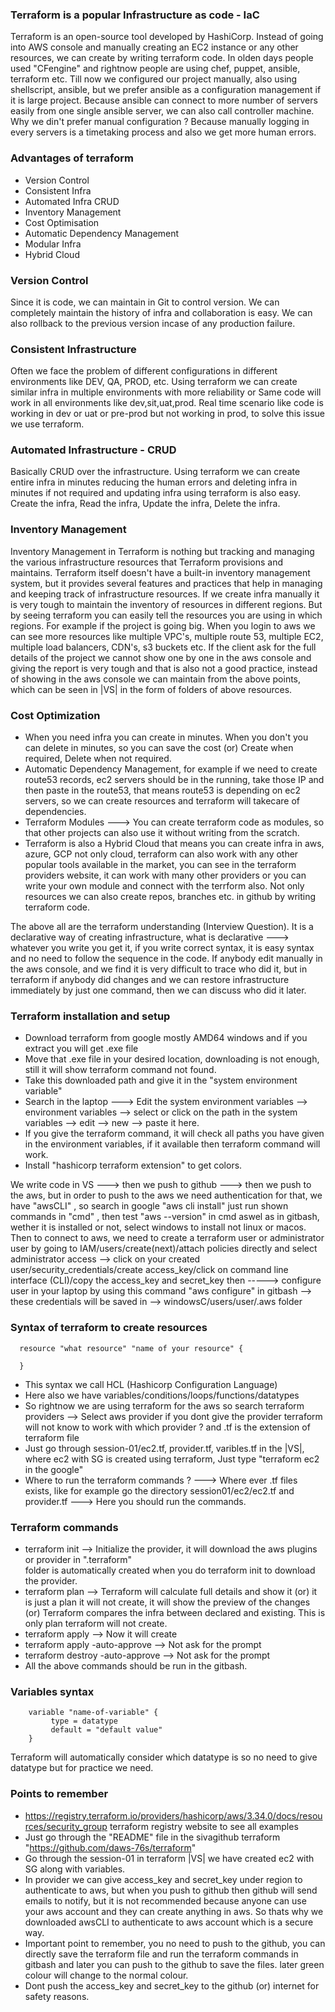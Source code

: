 ### Terraform is a popular Infrastructure as code - IaC
Terraform is an open-source tool developed by HashiCorp. Instead of going into AWS console and manually creating an EC2 instance or any other resources, we can create by writing terraform code. In olden days people used "CFengine" and rightnow people are using chef, puppet, ansible, terraform etc. Till now we configured our project manually, also using shellscript, ansible, but we prefer ansible as a configuration management if it is large project. Because ansible can connect to more number of servers easily from one single ansible server, we can also call controller machine. Why we din't prefer manual configuration ? Because manually logging in every servers is a timetaking process and also we get more human errors.

### Advantages of terraform
- Version Control
- Consistent Infra
- Automated Infra CRUD
- Inventory Management
- Cost Optimisation
- Automatic Dependency Management
- Modular Infra
- Hybrid Cloud

### Version Control
Since it is code, we can maintain in Git to control version. We can completely maintain the history of infra and collaboration is easy. We can also rollback to the previous version incase of any production failure.

### Consistent Infrastructure
Often we face the problem of different configurations in different environments like DEV, QA, PROD, etc. Using terraform we can create similar infra in multiple environments with more reliability or Same code will work in all environments like dev,sit,uat,prod. Real time scenario like code is working in dev or uat or pre-prod but not working in prod, to solve this issue we use terraform.

### Automated Infrastructure - CRUD
Basically CRUD over the infrastructure. Using terraform we can create entire infra in minutes reducing the human errors and deleting infra in minutes if not required and updating infra using terraform is also easy. Create the infra, Read the infra, Update the infra, Delete the infra.

### Inventory Management
Inventory Management in Terraform is nothing but tracking and managing the various infrastructure resources that Terraform provisions and maintains. Terraform itself doesn't have a built-in inventory management system, but it provides several features and practices that help in managing and keeping track of infrastructure resources. If we create infra manually it is very tough to maintain the inventory of resources in different regions. But by seeing terraform you can easily tell the resources you are using in which regions. For example if the project is going big. When you login to aws we can see more resources like multiple VPC's, multiple route 53, multiple EC2, multiple load balancers, CDN's, s3 buckets etc. If the client ask for the full details of the project we cannot show one by one in the aws console and giving the report is very tough and that is also not a good practice, instead of showing in the aws console we can maintain from the above points, which can be seen in |VS| in the form of folders of above resources.

### Cost Optimization
- When you need infra you can create in minutes. When you don't you can delete in minutes, so you can 
  save the cost (or) Create when required, Delete when not required.
- Automatic Dependency Management, for example if we need to create route53 records, ec2 servers 
  should be in the running, take those IP and then paste in the route53, that means route53 is 
  depending on ec2 servers, so we can create resources and terraform will takecare of dependencies.
- Terraform Modules ---> You can create terraform code as modules, so that other projects can also 
  use it without writing from the scratch.
- Terraform is also a Hybrid Cloud that means you can create infra in aws, azure, GCP not only 
  cloud, terraform can also work with any other popular tools available in the market, you can 
  see in the terraform providers website, it can work with many other providers or you can write 
  your own module and connect with the terrform also. Not only resources we can also create repos, 
  branches etc. in github by writing terraform code.

The above all are the terraform understanding (Interview Question). It is a declarative way of creating infrastructure, what is declarative ---> whatever you write you get it, if you write correct syntax, 
it is easy syntax and no need to follow the sequence in the code. If anybody edit manually in the aws console, and we find it is very difficult to trace who did it, but in terraform if anybody did changes 
and we can restore infrastructure immediately by just one command, then we can discuss who did it later.

### Terraform installation and setup
- Download terraform from google mostly AMD64 windows and if you extract you will get .exe file
- Move that .exe file in your desired location, downloading is not enough, still it will show 
  terraform command not found.
- Take this downloaded path and give it in the "system environment variable"
- Search in the laptop ---> Edit the system environment variables --> environment variables --> select 
  or click on the path in the system variables --> edit --> new --> paste it here.
- If you give the terraform command, it will check all paths you have given in the environment
  variables, if it available then terraform command will work.
- Install "hashicorp terraform extension" to get colors.

We write code in VS ---> then we push to github ---> then we push to the aws, but in order to push to the 
aws we need authentication for that, we have "awsCLI" , so search in google "aws cli install" just run shown commands in "cmd" , then test "aws --version" in cmd aswel as in gitbash, wether it is installed or not, select windows to install not linux or macos. Then to connect to aws, we need to create a terraform user or administrator user by going to IAM/users/create(next)/attach policies directly and select administrator access --> click on your created user/security_credentials/create access_key/click on command line interface (CLI)/copy the access_key and secret_key then -----> configure user in your laptop by using this command "aws configure" in gitbash --> these credentials will be saved in --> windowsC/users/user/.aws folder

### Syntax of terraform to create resources

      resource "what resource" "name of your resource" {
      
      }

- This syntax we call HCL (Hashicorp Configuration Language) 
- Here also we have variables/conditions/loops/functions/datatypes
- So rightnow we are using terraform for the aws so search terraform providers --> Select aws 
  provider if you dont give the provider terraform will not know to work with which provider ? 
  and .tf is the extension of terraform file
- Just go through session-01/ec2.tf, provider.tf, varibles.tf in the |VS|, where ec2 with SG is created 
  using terraform, Just type "terraform ec2 in the google"
- Where to run the terraform commands ? ---> Where ever .tf files exists, like for example go
  the directory session01/ec2/ec2.tf and provider.tf ---> Here you should run the commands.

### Terraform commands
- terraform init --> Initialize the provider, it will download the aws plugins or provider in ".terraform"   
  folder is automatically created when you do terraform init to download the provider.
- terraform plan --> Terraform will calculate full details and show it (or) it is just a plan
  it will not create, it will show the preview of the changes (or) Terraform compares the infra between 
  declared and existing. This is only plan terraform will not create.
- terraform apply --> Now it will create
- terraform apply -auto-approve --> Not ask for the prompt
- terraform destroy -auto-approve --> Not ask for the prompt
- All the above commands should be run in the gitbash.

### Variables syntax

        variable "name-of-variable" {
             type = datatype
             default = "default value"
        }

Terraform will automatically consider which datatype is so no need to give datatype but for practice we need.

### Points to remember
- https://registry.terraform.io/providers/hashicorp/aws/3.34.0/docs/resources/security_group
  terraform registry website to see all examples
- Just go through the "README" file in the sivagithub terraform "https://github.com/daws-76s/terraform"
- Go through the session-01 in terraform |VS| we have created ec2 with SG along with variables.
- In provider we can give access_key and secret_key under region to authenticate to aws, but when 
  you push to github then github will send emails to notify, but it is not recommended because anyone 
  can use your aws account and they can create anything in aws. So thats why we downloaded awsCLI to
  authenticate to aws account which is a secure way.
- Important point to remember, you no need to push to the github, you can directly save the terraform
  file and run the terraform commands in gitbash and later you can push to the github to save the files. 
  later green colour will change to the normal colour.
- Dont push the access_key and secret_key to the github (or) internet for safety reasons.
